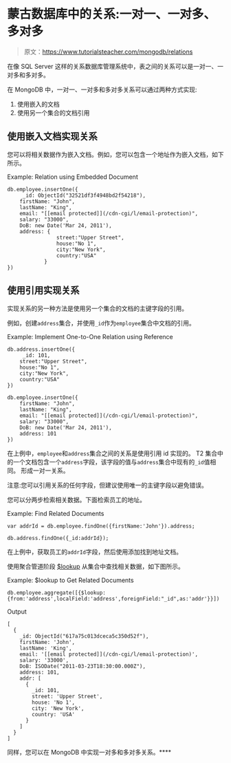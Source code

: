 # 蒙古数据库中的关系:一对一、一对多、多对多

> 原文：<https://www.tutorialsteacher.com/mongodb/relations>

在像 SQL Server 这样的关系数据库管理系统中，表之间的关系可以是一对一、一对多和多对多。

在 MongoDB 中，一对一、一对多和多对多关系可以通过两种方式实现:

1.  使用嵌入的文档
2.  使用另一个集合的文档引用

## 使用嵌入文档实现关系

您可以将相关数据作为嵌入文档。例如，您可以包含一个地址作为嵌入文档，如下所示。

Example: Relation using Embedded Document 

```
db.employee.insertOne({
     _id: ObjectId("32521df3f4948bd2f54218"),
    firstName: "John",
    lastName: "King",
    email: "[[email protected]](/cdn-cgi/l/email-protection)",
    salary: "33000",
    DoB: new Date('Mar 24, 2011'),
    address: { 
                street:"Upper Street",
                house:"No 1",
                city:"New York",
                country:"USA"
            }
}) 
```

## 使用引用实现关系

实现关系的另一种方法是使用另一个集合的文档的主键字段的引用。

例如，创建`address`集合，并使用`_id`作为`employee`集合中文档的引用。

Example: Implement One-to-One Relation using Reference 

```
db.address.insertOne({
     _id: 101,
    street:"Upper Street",
    house:"No 1",
    city:"New York",
    country:"USA"
})

db.employee.insertOne({
    firstName: "John",
    lastName: "King",
    email: "[[email protected]](/cdn-cgi/l/email-protection)",
    salary: "33000",
    DoB: new Date('Mar 24, 2011'),
    address: 101
}) 
```

在上例中，`employee`和`address`集合之间的关系是使用引用 id 实现的。 T2 集合中的一个文档包含一个`address`字段，该字段的值与`address`集合中现有的`_id`值相同。 形成一对一关系。

注意:您可以引用关系的任何字段，但建议使用唯一的主键字段以避免错误。

您可以分两步检索相关数据。下面检索员工的地址。

Example: Find Related Documents 

```
var addrId = db.employee.findOne({firstName:'John'}).address;

db.address.findOne({_id:addrId}); 
```

在上例中，获取员工的`addrId`字段，然后使用<coe>添加</coe>找到地址文档。

使用聚合管道阶段 [$lookup](https://docs.mongodb.com/manual/reference/operator/aggregation/lookup/#mongodb-pipeline-pipe.-lookup) 从集合中查找相关数据，如下图所示。

Example: $lookup to Get Related Documents 

```
db.employee.aggregate([{$lookup:{from:'address',localField:'address',foreignField:"_id",as:'addr'}}]) 
```

Output

```
[
  {
    _id: ObjectId("617a75c013dceca5c350d52f"),
    firstName: 'John',
    lastName: 'King',
    email: '[[email protected]](/cdn-cgi/l/email-protection)',
    salary: '33000',
    DoB: ISODate("2011-03-23T18:30:00.000Z"),
    address: 101,
    addr: [
      {
        _id: 101,
        street: 'Upper Street',
        house: 'No 1',
        city: 'New York',
        country: 'USA'
      }
    ]
  }
] 
```

同样，您可以在 MongoDB 中实现一对多和多对多关系。****